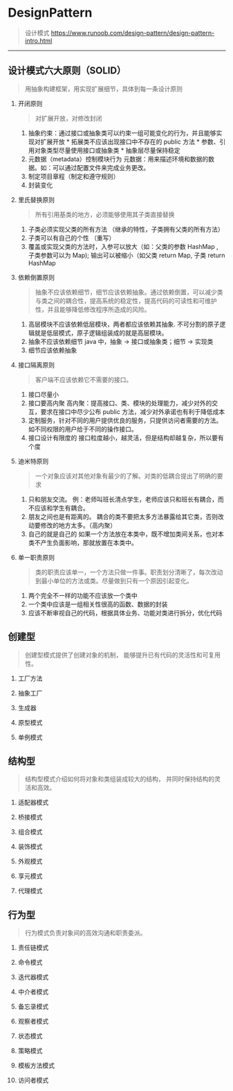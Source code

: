 # DesignPattern
>设计模式
>https://www.runoob.com/design-pattern/design-pattern-intro.html
---


## 设计模式六大原则（SOLID）
>用抽象构建框架，用实现扩展细节，具体到每一条设计原则
1. 开闭原则
   >对扩展开放，对修改封闭
    1. 抽象约束：通过接口或抽象类可以约束一组可能变化的行为，并且能够实现对扩展开放 * 拓展类不应该出现接口中不存在的 public 方法 * 参数、引用对象类型尽量使用接口或抽象类 * 抽象层尽量保持稳定 
    2. 元数据（metadata）控制模块行为
元数据：用来描述环境和数据的数据。如：可以通过配置文件来完成业务更改。 
    3. 制定项目章程（制定和遵守规则）
    4. 封装变化
2. 里氏替换原则
   >所有引用基类的地方，必须能够使用其子类直接替换
   1. 子类必须实现父类的所有方法 （继承的特性，子类拥有父类的所有方法）
   2. 子类可以有自己的个性 （重写）
   3. 覆盖或实现父类的方法时，入参可以放大（如：父类的参数 HashMap , 子类参数可以为 Map); 输出可以被缩小（如父类 return Map, 子类 return HashMap
3. 依赖倒置原则
   >抽象不应该依赖细节，细节应该依赖抽象。通过依赖倒置，可以减少类与类之间的耦合性，提高系统的稳定性，提高代码的可读性和可维护性，并且能够降低修改程序所造成的风险。
   1. 高层模块不应该依赖低层模块，两者都应该依赖其抽象. 不可分割的原子逻辑就是低层模式，原子逻辑组装成的就是高层模块。
   2. 抽象不应该依赖细节 java 中，抽象 -> 接口或抽象类；细节 -> 实现类
   3. 细节应该依赖抽象
4. 接口隔离原则
   >客户端不应该依赖它不需要的接口。
   1. 接口尽量小
   2. 接口要高内聚 高内聚：提高接口、类、模块的处理能力，减少对外的交互，要求在接口中尽少公布 public 方法，减少对外承诺也有利于降低成本
   3. 定制服务，针对不同的用户提供优良的服务，只提供访问者需要的方法。如不同权限的用户给于不同的操作接口。
   4. 接口设计有限度的 接口粒度越小，越灵活，但是结构却越复杂，所以要有个度
5. 迪米特原则
   >一个对象应该对其他对象有最少的了解。对类的低耦合提出了明确的要求
   1. 只和朋友交流。
例：老师叫班长清点学生，老师应该只和班长有耦合，而不应该和学生有耦合。
   1. 朋友之间也是有距离的。
耦合的类不要把太多方法暴露给其它类，否则改动要修改的地方太多。（高内聚）
   1. 自己的就是自己的
如果一个方法放在本类中，既不增加类间关系，也对本类不产生负面影响，那就放置在本类中。
6. 单一职责原则  
   >类的职责应该单一，一个方法只做一件事。职责划分清晰了，每次改动到最小单位的方法或类。尽量做到只有一个原因引起变化。

    1. 两个完全不一样的功能不应该放一个类中
    2. 一个类中应该是一组相关性很高的函数、数据的封装
    3. 应该不断审视自己的代码，根据具体业务、功能对类进行拆分，优化代码

## 创建型
>创建型模式提供了创建对象的机制， 能够提升已有代码的灵活性和可复用性。

1. 工厂方法

2. 抽象工厂

3. 生成器

4. 原型模式

5. 单例模式


## 结构型
>结构型模式介绍如何将对象和类组装成较大的结构， 并同时保持结构的灵活和高效。
1. 适配器模式  

2. 桥接模式

3. 组合模式

4. 装饰模式

5. 外观模式

6. 享元模式

7. 代理模式


## 行为型
>行为模式负责对象间的高效沟通和职责委派。
1. 责任链模式

2. 命令模式

3. 迭代器模式

4. 中介者模式

5. 备忘录模式

6. 观察者模式

7. 状态模式

8. 策略模式

9. 模板方法模式

10. 访问者模式